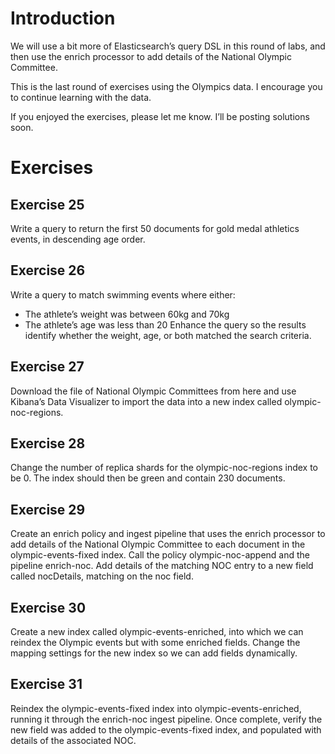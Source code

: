 # Introduction
We will use a bit more of Elasticsearch’s query DSL in this round of labs, and then use the enrich processor to add details of the National Olympic Committee.

This is the last round of exercises using the Olympics data. I encourage you to continue learning with the data.

If you enjoyed the exercises, please let me know. I’ll be posting solutions soon.

# Exercises
## Exercise 25
Write a query to return the first 50 documents for gold medal athletics events, in descending age order.

## Exercise 26
Write a query to match swimming events where either:

- The athlete’s weight was between 60kg and 70kg
- The athlete’s age was less than 20
Enhance the query so the results identify whether the weight, age, or both matched the search criteria.

## Exercise 27
Download the file of National Olympic Committees from here and use Kibana’s Data Visualizer to import the data into a new index called olympic-noc-regions.

## Exercise 28
Change the number of replica shards for the olympic-noc-regions index to be 0. The index should then be green and contain 230 documents.

## Exercise 29
Create an enrich policy and ingest pipeline that uses the enrich processor to add details of the National Olympic Committee to each document in the olympic-events-fixed index. Call the policy olympic-noc-append and the pipeline enrich-noc. Add details of the matching NOC entry to a new field called nocDetails, matching on the noc field.

## Exercise 30
Create a new index called olympic-events-enriched, into which we can reindex the Olympic events but with some enriched fields. Change the mapping settings for the new index so we can add fields dynamically.

## Exercise 31
Reindex the olympic-events-fixed index into olympic-events-enriched, running it through the enrich-noc ingest pipeline. Once complete, verify the new field was added to the olympic-events-fixed index, and populated with details of the associated NOC.
